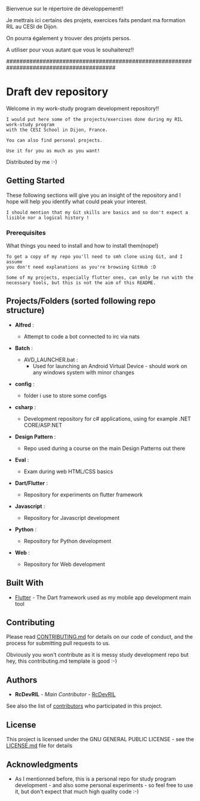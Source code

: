 Bienvenue sur le répertoire de développement!!

Je mettrais ici certains des projets, exercices faits pendant ma formation RIL au CESI de Dijon.

On pourra également y trouver des projets persos.

A utiliser pour vous autant que vous le souhaiterez!!

  #########################################################################################

# Draft dev repository

Welcome in my work-study program development repository!! 

    I would put here some of the projects/exercises done during my RIL work-study program
    with the CESI School in Dijon, France.
    
    You can also find personal projects.
    
    Use it for you as much as you want!
  
Distributed by me :-)

## Getting Started

These following sections will give you an insight of the repository and I hope will help you identify what could peak your interest.

    I should mention that my Git skills are basics and so don't expect a lisible nor a logical history !

### Prerequisites

What things you need to install and how to install them(nope!)

    To get a copy of my repo you'll need to smh clone using Git, and I assume
    you don't need explanations as you're browsing GitHub :D
    
    Some of my projects, especially flutter ones, can only be run with the 
    necessary tools, but this is not the aim of this README.
    
## Projects/Folders (sorted following repo structure)

* **Alfred** :
  - Attempt to code a bot connected to irc via nats

* **Batch** :
  - AVD_LAUNCHER.bat :
    -  Used for launching an Android Virtual Device - should work on any windows system with minor changes

* **config** :
  - folder i use to store some configs

* **csharp** :
  - Development repository for c# applications, using for example .NET CORE/ASP.NET

* **Design Pattern** :
  - Repo used during a course on the main Design Patterns out there

* **Eval** :
  - Exam during web HTML/CSS basics

* **Dart/Flutter** :
  - Repository for experiments on flutter framework

* **Javascript** :
  - Repository for Javascript development

* **Python** :
  - Repository for Python development

* **Web** :
  - Repository for Web development

## Built With

* [Flutter](https://github.com/flutter/flutter/) - The Dart framework used as my mobile app development main tool

## Contributing

Please read [CONTRIBUTING.md](https://gist.github.com/PurpleBooth/b24679402957c63ec426) for details on our code of conduct, and the process for submitting pull requests to us.

Obviously you won't contribute as it is messy study development repo but hey, this contributing.md template is good :-)

## Authors

* **RcDevRIL** - *Main Contributor* - [RcDevRIL](https://github.com/RcDevRIL)

See also the list of [contributors](https://github.com/RcDevRIL/dev/contributors) who participated in this project.

## License

This project is licensed under the GNU GENERAL PUBLIC LICENSE - see the [LICENSE.md](https://github.com/RcDevRIL/dev/blob/master/LICENSE) file for details

## Acknowledgments

* As I mentionned before, this is a personal repo for study program development - and also some personal experiments - so feel free to use it, but don't expect that much high quality code :-)
